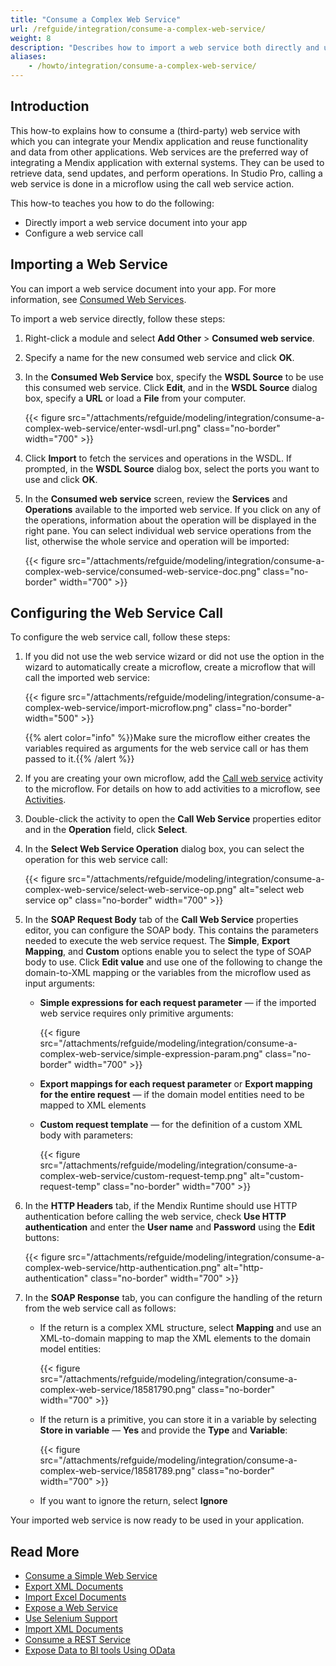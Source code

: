 ```yaml
---
title: "Consume a Complex Web Service"
url: /refguide/integration/consume-a-complex-web-service/
weight: 8
description: "Describes how to import a web service both directly and using the wizard as well as how to configure a web service call."
aliases:
    - /howto/integration/consume-a-complex-web-service/
---
```


## Introduction

This how-to explains how to consume a (third-party) web service with which you can integrate your Mendix application and reuse functionality and data from other applications. Web services are the preferred way of integrating a Mendix application with external systems. They can be used to retrieve data, send updates, and perform operations. In Studio Pro, calling a web service is done in a microflow using the call web service action.

This how-to teaches you how to do the following:

* Directly import a web service document into your app
* Configure a web service call

## Importing a Web Service

You can import a web service document into your app. For more information, see [Consumed Web Services](/refguide/consumed-web-services/).

To import a web service directly, follow these steps:

1. Right-click a module and select **Add Other** > **Consumed web service**.
2. Specify a name for the new consumed web service and click **OK**.
3. In the **Consumed Web Service** box, specify the **WSDL Source** to be use this consumed web service. Click **Edit**, and in the **WSDL Source** dialog box, specify a **URL** or load a **File** from your computer.

    {{< figure src="/attachments/refguide/modeling/integration/consume-a-complex-web-service/enter-wsdl-url.png" class="no-border" width="700" >}}

4. Click **Import** to fetch the services and operations in the WSDL. If prompted, in the **WSDL Source** dialog box, select the ports you want to use and click **OK**.

5. In the **Consumed web service** screen, review the **Services** and **Operations** available to the imported web service. If you click on any of the operations, information about the operation will be displayed in the right pane. You can select individual web service operations from the list, otherwise the whole service and operation will be imported:

    {{< figure src="/attachments/refguide/modeling/integration/consume-a-complex-web-service/consumed-web-service-doc.png" class="no-border" width="700" >}}  

## Configuring the Web Service Call

To configure the web service call, follow these steps:

1. If you did not use the web service wizard or did not use the option in the wizard to automatically create a microflow, create a microflow that will call the imported web service:

    {{< figure src="/attachments/refguide/modeling/integration/consume-a-complex-web-service/import-microflow.png" class="no-border" width="500" >}}

    {{% alert color="info" %}}Make sure the microflow either creates the variables required as arguments for the web service call or has them passed to it.{{% /alert %}}

2. If you are creating your own microflow, add the [Call web service](/refguide/call-web-service-action/) activity to the microflow. For details on how to add activities to a microflow, see [Activities](/refguide/activities/).
3. Double-click the activity to open the **Call Web Service** properties editor and in the **Operation** field, click **Select**.
4. In the **Select Web Service Operation** dialog box, you can select the operation for this web service call:

    {{< figure src="/attachments/refguide/modeling/integration/consume-a-complex-web-service/select-web-service-op.png" alt="select web service op" class="no-border" width="700" >}}

5. In the **SOAP Request Body** tab of the **Call Web Service** properties editor, you can configure the SOAP body. This contains the parameters needed to execute the web service request. The **Simple**, **Export Mapping**, and **Custom** options enable you to select the type of SOAP body to use. Click **Edit value** and use one of the following to change the domain-to-XML mapping or the variables from the microflow used as input arguments:
    * **Simple expressions for each request parameter** — if the imported web service requires only primitive arguments:

        {{< figure src="/attachments/refguide/modeling/integration/consume-a-complex-web-service/simple-expression-param.png" class="no-border" width="700" >}}

    * **Export mappings for each request parameter** or **Export mapping for the entire request**  — if the domain model entities need to be mapped to XML elements
    * **Custom request template** — for the definition of a custom XML body with parameters:

        {{< figure src="/attachments/refguide/modeling/integration/consume-a-complex-web-service/custom-request-temp.png" alt="custom-request-temp" class="no-border" width="700" >}}

6. In the **HTTP Headers** tab, if the Mendix Runtime should use HTTP authentication before calling the web service, check **Use HTTP authentication** and enter the **User name** and **Password** using the **Edit** buttons:

    {{< figure src="/attachments/refguide/modeling/integration/consume-a-complex-web-service/http-authentication.png" alt="http-authentication" class="no-border" width="700" >}}

7. In the **SOAP Response** tab, you can configure the handling of the return from the web service call as follows:
    * If the return is a complex XML structure, select **Mapping** and use an XML-to-domain mapping to map the XML elements to the domain model entities:

        {{< figure src="/attachments/refguide/modeling/integration/consume-a-complex-web-service/18581790.png" class="no-border" width="700" >}}

    * If the return is a primitive, you can store it in a variable by selecting **Store in variable** — **Yes**  and provide the **Type** and **Variable**:

        {{< figure src="/attachments/refguide/modeling/integration/consume-a-complex-web-service/18581789.png" class="no-border" width="700" >}}

    * If you want to ignore the return, select **Ignore**

Your imported web service is now ready to be used in your application.

## Read More

* [Consume a Simple Web Service](/howto/integration/consume-a-simple-web-service/)
* [Export XML Documents](/howto/integration/export-xml-documents/)
* [Import Excel Documents](/howto/integration/importing-excel-documents/)
* [Expose a Web Service](/howto/integration/expose-a-web-service/)
* [Use Selenium Support](/howto/integration/selenium-support/)
* [Import XML Documents](/howto/integration/importing-xml-documents/)
* [Consume a REST Service](/howto/integration/consume-a-rest-service/)
* [Expose Data to BI tools Using OData](/howto/integration/exposing-data-to-bi-tools-using-odata/)
